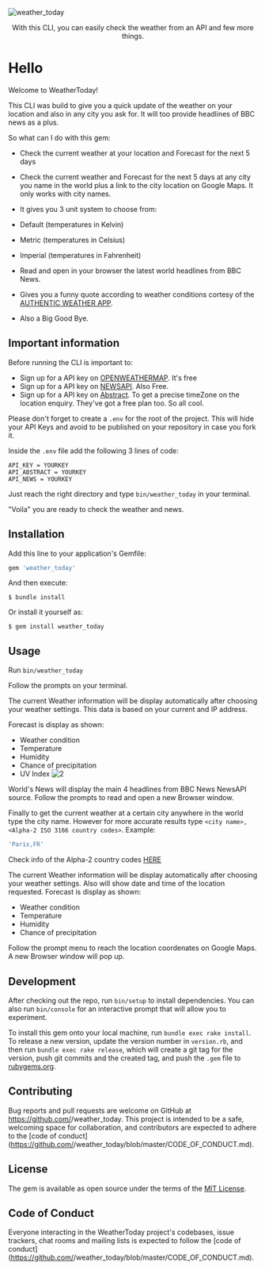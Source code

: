 ![weather_today](https://user-images.githubusercontent.com/72950188/113460639-0ffa8b00-93df-11eb-857e-f53f2bf7127e.png)
<div align="center">
  <p>With this CLI, you can easily check the weather from an API and few more things.</p>
</div>

# Hello 

Welcome to WeatherToday! 

This CLI was build to give you a quick update of the weather on your location and also in any city you ask for. It will too provide headlines of BBC news as a plus. 

So what can I do with this gem: 

- Check the current weather at your location and Forecast for the next 5 days 
- Check the current weather and Forecast for the next 5 days at any city you name in the world plus a link to the city location on Google Maps. It only works with city names. 

-  It gives you 3 unit system to choose from: 
  - Default (temperatures in Kelvin)
  - Metric (temperatures in Celsius)
  - Imperial (temperatures in Fahrenheit)

- Read and open in your browser the latest world headlines from BBC News. 
- Gives you a funny quote according to weather conditions cortesy of the [AUTHENTIC WEATHER APP](https://github.com/reduxd/authentic-ubersicht). 
- Also a Big Good Bye. 

## Important information 

Before running the CLI is important to: 

- Sign up for a API key on [OPENWEATHERMAP](https://openweathermap.org/). It's free
- Sign up for a API key on [NEWSAPI](https://newsapi.org/). Also Free. 
- Sign up for a API key on [Abstract](https://app.abstractapi.com/). To get a precise timeZone on the location enquiry. They've got a free plan too. So all cool. 

Please don't forget to create a `.env` for the root of the project. This will hide your API Keys and avoid to be published on your repository in case you fork it. 

Inside the `.env` file add the following 3 lines of code:

```cassandraql
API_KEY = YOURKEY
API_ABSTRACT = YOURKEY
API_NEWS = YOURKEY
```
Just reach the right directory and type `bin/weather_today` in your terminal. 

"Voila" you are ready to check the weather and news. 

## Installation

Add this line to your application's Gemfile:

```ruby
gem 'weather_today'
```

And then execute:

    $ bundle install

Or install it yourself as:

    $ gem install weather_today

## Usage

Run `bin/weather_today` 

Follow the prompts on your terminal. 

The current Weather information will be display automatically after choosing your weather settings. This data is based on your current and IP address.

Forecast is display as shown: 
- Weather condition
- Temperature
- Humidity
- Chance of precipitation
- UV Index
 ![2](https://user-images.githubusercontent.com/72950188/113636671-94941600-9638-11eb-862d-1606166bf12b.png)

World's News will display the main 4 headlines from BBC News NewsAPI source. Follow the prompts to read and open a new Browser window. 

Finally to get the current weather at a certain city anywhere in the world type the city name. However for more accurate results type `<city name>, <Alpha-2 ISO 3166 country codes>`. Example: 

```ruby
'Paris,FR' 
```
Check info of the Alpha-2 country codes [HERE](https://en.wikipedia.org/wiki/List_of_ISO_3166_country_codes)

The current Weather information will be display automatically after choosing your weather settings. Also will show date and time of the location requested.
Forecast is display as shown: 
- Weather condition
- Temperature
- Humidity
- Chance of precipitation

Follow the prompt menu to reach the location coordenates on Google Maps. A new Browser window will pop up. 


## Development

After checking out the repo, run `bin/setup` to install dependencies. You can also run `bin/console` for an interactive prompt that will allow you to experiment.

To install this gem onto your local machine, run `bundle exec rake install`. To release a new version, update the version number in `version.rb`, and then run `bundle exec rake release`, which will create a git tag for the version, push git commits and the created tag, and push the `.gem` file to [rubygems.org](https://rubygems.org).

## Contributing

Bug reports and pull requests are welcome on GitHub at https://github.com/<github username>/weather_today. This project is intended to be a safe, welcoming space for collaboration, and contributors are expected to adhere to the [code of conduct](https://github.com/<github username>/weather_today/blob/master/CODE_OF_CONDUCT.md).

## License

The gem is available as open source under the terms of the [MIT License](https://opensource.org/licenses/MIT).

## Code of Conduct

Everyone interacting in the WeatherToday project's codebases, issue trackers, chat rooms and mailing lists is expected to follow the [code of conduct](https://github.com/<github username>/weather_today/blob/master/CODE_OF_CONDUCT.md).
